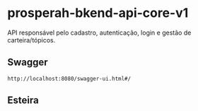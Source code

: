 # prosperah-bkend-api-core-v1
API responsável pelo cadastro, autenticação, login e gestão de carteira/tópicos.

## Swagger
 `http://localhost:8080/swagger-ui.html#/` 
 
## Esteira
